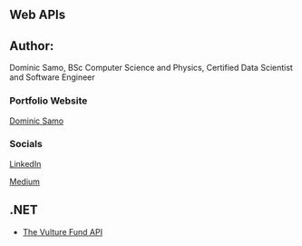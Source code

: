 ## Web APIs

## Author: 
Dominic Samo, BSc Computer Science and Physics, Certified Data Scientist and Software Engineer

### Portfolio Website
[Dominic Samo](https://dominicsamoes.github.io/dominicsamo/#home)

### Socials
[LinkedIn](https://www.linkedin.com/in/dominic-samo-754014187/)

[Medium](https://medium.com/@dominicsamo) 

## .NET
* [The Vulture Fund API](dotnet/TheVultureFundAPI)

